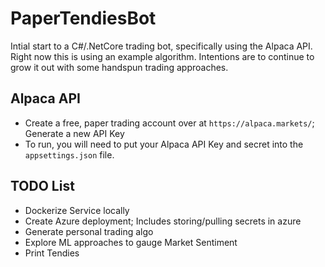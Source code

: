 ﻿# PaperTendiesBot
 Intial start to a C#/.NetCore trading bot, specifically using the Alpaca API. Right now this is using an example algorithm. Intentions are to continue to grow it out with some handspun trading approaches.
 
 ## Alpaca API
 - Create a free, paper trading account over at `https://alpaca.markets/`; Generate a new API Key
 - To run, you will need to put your Alpaca API Key and secret into the `appsettings.json` file.

## TODO List
 - Dockerize Service locally
 - Create Azure deployment; Includes storing/pulling secrets in azure
 - Generate personal trading algo
 - Explore ML approaches to gauge Market Sentiment
 - Print Tendies
